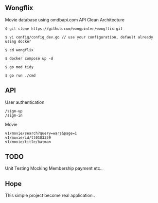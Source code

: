 ## Wongflix

Movie database using omdbapi.com API Clean Architecture

```
$ git clone https://github.com/wongpinter/wongflix.git

$ vi config/config_dev.go // use your configuration, default already using docker 

$ cd wongflix

$ docker compose up -d

$ go mod tidy

$ go run ./cmd
```

## API
User authentication

    /sign-up
    /sign-in

Movie

    v1/movie/search?query=wars&page=1
    v1/movie/id/tt0103359
    v1/movie/title/batman

## TODO
Unit Testing
Mocking
Membership
payment
etc..

## Hope
This simple project become real application..